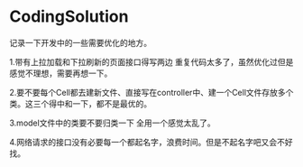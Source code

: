 # CodingSolution
记录一下开发中的一些需要优化的地方。

1.带有上拉加载和下拉刷新的页面接口得写两边 重复代码太多了，虽然优化过但是感觉不理想，需要再想一下。

2.要不要每个Cell都去建新文件、直接写在controller中、建一个Cell文件存放多个类。这三个得中和一下，都不是最优的。

3.model文件中的类要不要归类一下 全用一个感觉太乱了。

4.网络请求的接口没有必要每一个都起名字，浪费时间。但是不起名字吧又会不好找。


